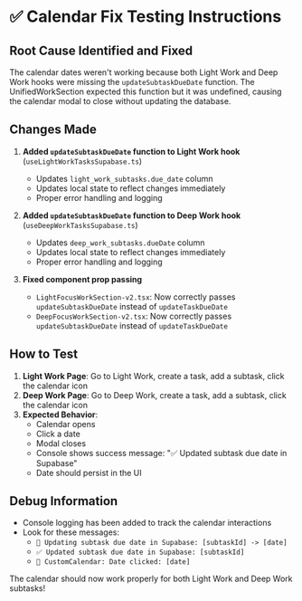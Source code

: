 # ✅ Calendar Fix Testing Instructions

## Root Cause Identified and Fixed
The calendar dates weren't working because both Light Work and Deep Work hooks were missing the `updateSubtaskDueDate` function. The UnifiedWorkSection expected this function but it was undefined, causing the calendar modal to close without updating the database.

## Changes Made
1. **Added `updateSubtaskDueDate` function to Light Work hook** (`useLightWorkTasksSupabase.ts`)
   - Updates `light_work_subtasks.due_date` column
   - Updates local state to reflect changes immediately
   - Proper error handling and logging

2. **Added `updateSubtaskDueDate` function to Deep Work hook** (`useDeepWorkTasksSupabase.ts`)
   - Updates `deep_work_subtasks.dueDate` column  
   - Updates local state to reflect changes immediately
   - Proper error handling and logging

3. **Fixed component prop passing**
   - `LightFocusWorkSection-v2.tsx`: Now correctly passes `updateSubtaskDueDate` instead of `updateTaskDueDate`
   - `DeepFocusWorkSection-v2.tsx`: Now correctly passes `updateSubtaskDueDate` instead of `updateTaskDueDate`

## How to Test
1. **Light Work Page**: Go to Light Work, create a task, add a subtask, click the calendar icon
2. **Deep Work Page**: Go to Deep Work, create a task, add a subtask, click the calendar icon
3. **Expected Behavior**: 
   - Calendar opens
   - Click a date
   - Modal closes
   - Console shows success message: "✅ Updated subtask due date in Supabase"
   - Date should persist in the UI

## Debug Information
- Console logging has been added to track the calendar interactions
- Look for these messages:
  - `📅 Updating subtask due date in Supabase: [subtaskId] -> [date]`
  - `✅ Updated subtask due date in Supabase: [subtaskId]`
  - `📅 CustomCalendar: Date clicked: [date]`

The calendar should now work properly for both Light Work and Deep Work subtasks!